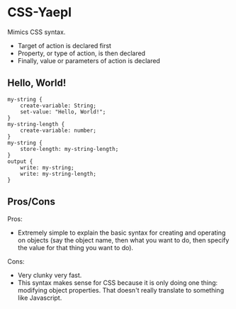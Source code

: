 # CSS-Yaepl
Mimics CSS syntax.

- Target of action is declared first
- Property, or type of action, is then declared
- Finally, value or parameters of action is declared

## Hello, World!
```
my-string {
    create-variable: String;
    set-value: "Hello, World!";
}
my-string-length {
    create-variable: number;
}
my-string {
    store-length: my-string-length;
}
output {
    write: my-string;
    write: my-string-length;
}
```

## Pros/Cons
Pros:
- Extremely simple to explain the basic syntax for creating and operating on objects (say the object name, then what you want to do, then specify the value for that thing you want to do).

Cons:
- Very clunky very fast.
- This syntax makes sense for CSS because it is only doing one thing: modifying object properties. That doesn't really translate to something like Javascript.